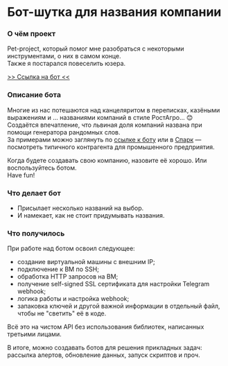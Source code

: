# Бот-шутка для названия компании

### О чём проект
Pet-project, который помог мне разобраться с некоторыми инструментами, о них в самом конце.  
Также я постарался повеселить юзера.

[>> Ссылка на бот <<](https://t.me/silly_naming_bot)

### Описание бота
Многие из нас потешаются над канцеляритом в переписках, казёными выражениям и ... названиями компаний в стиле РостАгро... 😊  
Создаётся впечатление, что львиная доля компаний названа при помощи генератора рандомных слов.  
За примерами можно заглянуть по [ссылке к боту](https://t.me/silly_naming_bot) или в [Спарк](https://spark-interfax.ru/) — посмотреть типичного контрагента для промышенного предприятия.

Когда будете создавать свою компанию, назовите её хорошо. Или воспользуйтесь ботом.  
Have fun!

### Что делает бот
- Присылает несколько названий на выбор.  
- И намекает, как не стоит придумывать названия.

### Что получилось
При работе над ботом освоил следующее:
- создание виртуальной машины с внешним IP;
- подключение к ВМ по SSH;
- обработка HTTP запросов на ВМ;
- получение self-signed SSL сертификата для настройки Telegram webhook;
- логика работы и настройка webhook;
- запаковка ключей и другой важной информации в отдельный файл, чтобы не "светить" её в коде.

Всё это на чистом API без использования библиотек, написанных третьими лицами.  

В итоге, можно создавать ботов для решения прикладных задач: рассылка алертов, обновление данных, запуск скриптов и проч.
